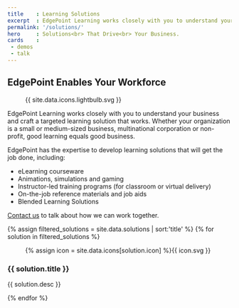 ```yaml
---
title    : Learning Solutions
excerpt  : EdgePoint Learning works closely with you to understand your business and craft a targeted learning solution that works.
permalink: '/solutions/'
hero     : Solutions<br> That Drive<br> Your Business.
cards    :
 - demos
 - talk
---
```

## EdgePoint Enables Your Workforce

<figure class="featuredIcon">{{ site.data.icons.lightbulb.svg }}</figure>

EdgePoint Learning works closely with you to understand your business and craft a targeted learning solution that works. Whether your organization is a small or medium-sized business, multinational corporation or non-profit, good learning equals good business.

EdgePoint has the expertise to develop learning solutions that will get the job done, including:

* eLearning courseware
* Animations, simulations and gaming
* Instructor-led training programs (for classroom or virtual delivery)
* On-the-job reference materials and job aids
* Blended Learning Solutions

[Contact us](/form/talk/) to talk about how we can work together.

<section id="solutions">
  {% assign filtered_solutions = site.data.solutions | sort:'title' %}
  {% for solution in filtered_solutions %}
    <article class="solution" id='solution_{{ solution.name }}'>
      <figure>{% assign icon = site.data.icons[solution.icon] %}{{ icon.svg }}</figure>
      <section>
        <h3>{{ solution.title }}</h3>
        <p>{{ solution.desc }}</p>
        <!-- <p><a href='{{ solution.link }}' class='button'>Learn More</a></p> -->
      </section>
    </article>
  {% endfor %}
</section>
